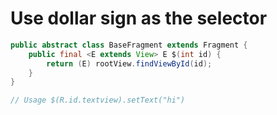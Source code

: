 Use dollar sign as the selector
=====
```java
public abstract class BaseFragment extends Fragment {
    public final <E extends View> E $(int id) {
        return (E) rootView.findViewById(id);
    }
}

// Usage $(R.id.textview).setText("hi")
```
